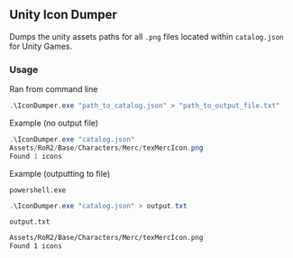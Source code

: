 ## Unity Icon Dumper
Dumps the unity assets paths for all `.png` files located within `catalog.json` for Unity Games.

### Usage
Ran from command line
```powershell
.\IconDumper.exe "path_to_catalog.json" > "path_to_output_file.txt"
```

Example (no output file)
```powershell
.\IconDumper.exe "catalog.json"
Assets/RoR2/Base/Characters/Merc/texMercIcon.png
Found 1 icons
```
Example (outputting to file)  

`powershell.exe`
```powershell
.\IconDumper.exe "catalog.json" > output.txt
```  

`output.txt`
```txt
Assets/RoR2/Base/Characters/Merc/texMercIcon.png
Found 1 icons
```